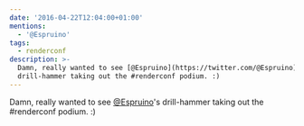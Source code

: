 ```yaml
---
date: '2016-04-22T12:04:00+01:00'
mentions:
  - '@Espruino'
tags:
  - renderconf
description: >-
  Damn, really wanted to see [@Espruino](https://twitter.com/@Espruino)'s
  drill-hammer taking out the #renderconf podium. :)
---
```

Damn, really wanted to see [@Espruino](https://twitter.com/@Espruino)'s drill-hammer taking out the #renderconf podium. :)
